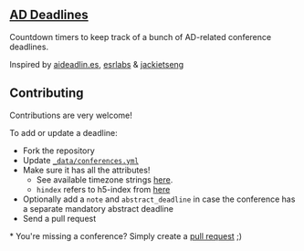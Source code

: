## [AD Deadlines](https://ad-deadlines.com)

Countdown timers to keep track of a bunch of AD-related conference deadlines.

Inspired by [aideadlin.es](https://aideadlin.es/?sub=ML,CV,RO), [esrlabs](https://github.com/esrlabs/Conferences-for-Autonomous-Driving) & [jackietseng](https://jackietseng.github.io/conference_call_for_paper/conferences-with-ccf.html)

## Contributing

Contributions are very welcome!

To add or update a deadline:
- Fork the repository
- Update [`_data/conferences.yml`](https://github.com/daniel-bogdoll/ad-deadlines/blob/gh-pages/_data/conferences.yml)
- Make sure it has all the attributes!
    + See available timezone strings [here](https://momentjs.com/timezone/).
    + `hindex` refers to h5-index from [here](https://scholar.google.com/citations?view_op=top_venues&hl=en)
- Optionally add a `note` and `abstract_deadline` in case the conference has a separate mandatory abstract deadline
- Send a pull request

\* You're missing a conference? Simply create a [pull request](https://github.com/daniel-bogdoll/ad-deadlines/blob/gh-pages/_data/conferences.yml) ;)

